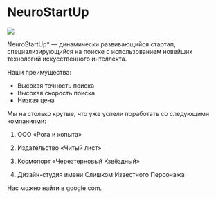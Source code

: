 # NeuroStartUp

![](https://netology-code.github.io/git-homeworks/introduction/assets/logo.png)

NeuroStartUp* — динамически развивающийся стартап, специализирующийся на поиске с использованием новейших технологий искусственного интеллекта.

Наши преимущества:

* Высокая точность поиска
* Высокая скорость поиска
* Низкая цена
  
 Мы на столько крутые, что уже успели поработать со следующими компаниями:

1. ООО «Рога и копыта»
2. Издательство «Читый лист»


3. Космопорт «Черезтерновый Кзвёздный»


4. Дизайн-студия имени Слишком Известного Персонажа

Нас можно найти в google.com.
